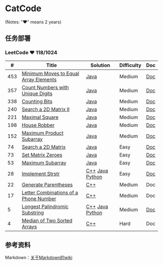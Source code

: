 # CatCode
(Notes: "&hearts;" means 2 years)

## 任务部署

### LeetCode &hearts; 118/1024

| # | Title | Solution | Difficulty | Doc |
|---| ----- | -------- | ---------- | --- |
|453|[Minimum Moves to Equal Array Elements](https://leetcode.com/problems/Minimum-Moves-to-Equal-Array-Elements/) | [Java](./java/453.MinimumMovestoEqualArrayElements.java) |Medium|[Doc](./doc/453.MinimumMovestoEqualArrayElements.md)
|357|[Count Numbers with Unique Digits](https://leetcode.com/problems/count-numbers-with-unique-digits/)| [Java](./java/357.CountNumberswithUniqueDigits.java) |Medium|[Doc](./doc/357.CountNumberswithUniqueDigits.md)
|338|[Counting Bits](https://leetcode.com/problems/counting-bits/)| [Java](./java/338.CountingBits.java)|Medium|[Doc](./doc/338.CountingBits.md)
|240|[Search a 2D Matrix II](https://leetcode.com/problems/Search-a-2D-Matrix-ii/) | [Java](./java/240.Searcha2DMatrixII.java) |Medium|[Doc](./doc/240.Searcha2DMatrixII.md)
|221|[Maximal Square](https://leetcode.com/problems/maximal-square/) | [Java](./java/221.MaximalSquare.java) |Medium|[Doc](./doc/221.MaximalSquare.md)
|198|[House Robber](https://leetcode.com/problems/house-robber/) | [Java](../java/198.HouseRobber.java) |Medium|[Doc](./doc/198.HouseRobber.md)
|152|[Maximum Product Subarray](https://leetcode.com/problems/maximum-product-subarray/) | [Java](./java/152.MaximumProductSubarray.java) |Medium|[Doc](./doc/152.MaximumProductSubarray.md)
|74|[Search a 2D Matrix](https://leetcode.com/problems/Search-a-2D-Matrix/)| [Java](../java/74.Searcha2DMatrix.java) | Easy|[Doc](./doc/74.Searcha2DMatrix.md)
|73|[Set Matrix Zeroes](https://leetcode.com/problems/Set-Matrix-Zeroes/)| [Java](../java/73.SetMatrixZeroes.java) | Easy|[Doc](./doc/73.SetMatrixZeroes.md)
|53|[Maximum Subarray](https://leetcode.com/problems/maximum-subarray/)| [Java](../java/53.MaximumSubarray.java) | Easy|[Doc](./doc/53.MaximumSubarray.md)
|28|[Implement Strstr](https://leetcode.com/problems/implement-strstr/)| [C++](./cpp/28.ImplementstrStr().cpp) [Java](./java/28.ImplementstrStr.java) [Python](./python/28.ImplementstrStr.py)|Easy|[Doc](./doc/28.ImplementstrStr.md)
|22|[Generate Parentheses](https://leetcode.com/problems/generate-parentheses/)| [C++](./cpp/22.GenerateParentheses.cpp)|Medium|Doc
|17|[Letter Combinations of a Phone Number](https://leetcode.com/problems/letter-combinations-of-a-phone-number/)| [C++](./cpp/17.LetterCombinationsofaPhoneNumber.cpp)|Medium|Doc
|5|[Longest Palindromic Substring](https://leetcode.com/problems/longest-palindromic-substring/)|  [C++](./cpp/5.LongestPalindromicSubstring.cpp) [Java](./java/5.LongestPalindromicSubstring.java) [Python](./python/5.LongestPalindromicSubstring.py)|Medium|[Doc](./doc/5.LongestPalindromicSubstring.md)
|4|[Median of Two Sorted Arrays](https://leetcode.com/problems/median-of-two-sorted-arrays/)| [C++](./cpp/4.MedianofTwoSortedArrays.cpp)|Hard|Doc

## 参考资料
Markdown：[关于Markdown的wiki](https://en.wikipedia.org/wiki/Markdown)




